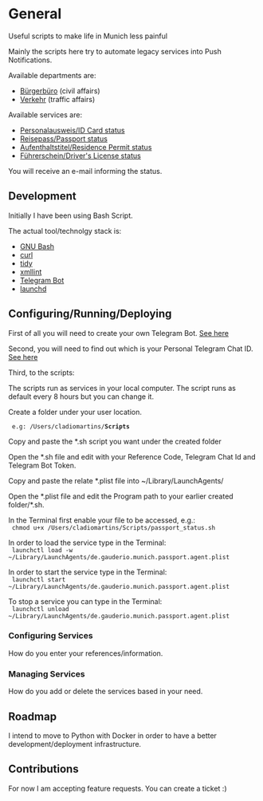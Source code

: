 # General

Useful scripts to make life in Munich less painful

Mainly the scripts here try to automate legacy services into Push Notifications.

Available departments are:
- [Bürgerbüro](https://www.muenchen.de/rathaus/Stadtverwaltung/Kreisverwaltungsreferat/Buergerbuero.html) (civil affairs)
- [Verkehr](https://www.muenchen.de/rathaus/Stadtverwaltung/Kreisverwaltungsreferat/Verkehr) (traffic affairs)

Available services are:

- [Personalausweis/ID Card status](https://www17.muenchen.de/Passverfolgung/)
- [Reisepass/Passport status](https://www17.muenchen.de/Passverfolgung/)
- [Aufenthaltstitel/Residence Permit status](https://www17.muenchen.de/EATWebSearch/)
- [Führerschein/Driver's License status](https://www17.muenchen.de/Fuehrerschein/)

You will receive an e-mail informing the status.

## Development

Initially I have been using Bash Script.

The actual tool/technolgy stack is:

- [GNU Bash](https://www.gnu.org/software/bash/)
- [curl](https://curl.haxx.se/)
- [tidy](https://linux.die.net/man/1/tidy)
- [xmllint](http://xmlsoft.org/xmllint.html)
- [Telegram Bot](https://core.telegram.org/bots)
- [launchd](https://www.launchd.info/)

## Configuring/Running/Deploying

First of all you will need to create your own Telegram Bot. [See here](https://core.telegram.org/bots#6-botfather)

Second, you will need to find out which is your Personal Telegram Chat ID. [See here](https://pupli.net/2019/02/get-chat-id-from-telegram-bot/)

Third, to the scripts:

The scripts run as services in your local computer. The script runs as default every 8 hours but you can change it.

Create a folder under your user location.

<code> e.g: /Users/cladiomartins/**Scripts** </code>

Copy and paste the \*.sh script you want under the created folder

Open the \*.sh file and edit with your Reference Code, Telegram Chat Id and Telegram Bot Token.

Copy and paste the relate \*.plist file into ~/Library/LaunchAgents/

Open the \*.plist file and edit the Program path to your earlier created folder/\*.sh.

In the Terminal first enable your file to be accessed, e.g.:  
<code> chmod u+x /Users/cladiomartins/Scripts/passport_status.sh </code>

In order to load the service type in the Terminal:  
<code> launchctl load -w ~/Library/LaunchAgents/de.gauderio.munich.passport.agent.plist  </code> 

In order to start the service type in the Terminal:  
<code> launchctl start ~/Library/LaunchAgents/de.gauderio.munich.passport.agent.plist </code> 

To stop a service you can type in the Terminal:  
<code> launchctl unload ~/Library/LaunchAgents/de.gauderio.munich.passport.agent.plist </code> 

### Configuring Services

How do you enter your references/information.

### Managing Services

How do you add or delete the services based in your need.

## Roadmap

I intend to move to Python with Docker in order to have a better development/deployment infrastructure.

## Contributions

For now I am accepting feature requests. You can create a ticket :)
